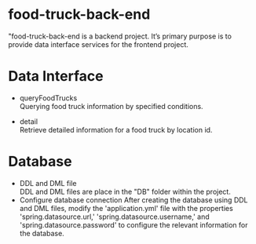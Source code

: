 # food-truck-back-end
"food-truck-back-end is a backend project. It’s primary purpose is to provide data interface services for the frontend
project.

# Data Interface
* queryFoodTrucks  
  Querying food truck information by specified conditions.

* detail  
  Retrieve detailed information for a food truck by location id.

# Database
* DDL and DML file  
  DDL and DML files are place in the "DB" folder within the project.
* Configure database connection
  After creating the database using DDL and DML files, modify the 'application.yml' file with the properties 
 'spring.datasource.url,' 'spring.datasource.username,' and 'spring.datasource.password' to configure the relevant information for the database.